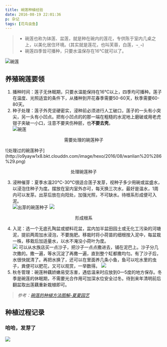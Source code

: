 ```yaml
---
title: 碗莲种植经验
date: 2016-08-19 22:01:36
p: 杂记
tags: [花鸟虫鱼]
---
```

> * 碗莲也称为钵莲、盆莲，就是种在碗内的莲花，专供陈于室内几桌之上，以美化居住环境。(其实就是莲花，也叫芙蓉，白莲，`→_→`)  
> * 碗莲四季皆可播种，只要水温保存在16°C就可以了。    

![碗莲](http://o9yayw1x8.bkt.clouddn.com/image/hexo/2016/08/wanlian%20%283%29.png)
<!-- more -->
## 养殖碗莲要领  
1.  播种时间：莲子无休眠期，只要水温能保持在16℃以上，四季均可播种。莲子在温度、光照适宜的条件下，从播种到开花春季需要50-60天，秋季需要60-80天。  
2. 种子处理：莲子外壳坚硬密实，浸种前必须进行人工破口，莲子的一头有小突尖，另一头有小凹点。把有小凹点的的那一端在粗糙的水泥地上磨破或用老虎钳子夹破一小口，注意不要夹伤种胚，也**不要去壳**。  
![碗莲](http://o9yayw1x8.bkt.clouddn.com/image/hexo/2016/08/wanlian%20%285%29.png)
<p style=“;text-align:center;”>需要处理的碗莲种子</p>  
![处理过的碗莲种子](http://o9yayw1x8.bkt.clouddn.com/image/hexo/2016/08/wanlian%20%286%29.png)
<p style=“;text-align:center;”>处理碗莲种子</p>  

3. 浸种催芽：夏季水温20℃-30℃很适合莲子发芽，视种子多少用碗或盆盛水，以浸泡住种子为度。摆放在室内室外亦可，每天换三次水，最好是温水，1周内可以发芽。出芽后放在向阳处，加强光照，不可缺水。待根系形成便可入泥。  
![出芽的碗莲种子](http://o9yayw1x8.bkt.clouddn.com/image/hexo/2016/08/wanlian%20%281%29.png)
![](http://o9yayw1x8.bkt.clouddn.com/image/hexo/2016/08/9223925.png)
<p style=“;text-align:center;”>形成根系</p>  

4. 入泥：选一个无底孔陶盆或塑料花盆，盆内加半盆田园土或无化工污染的河塘泥，提前两周加水浸泡，不要施肥。移栽时将小荷苗的细根按入泥中，每盆栽一株，移栽后加适量水，以水不淹没小荷叶为度。  
![](http://o9yayw1x8.bkt.clouddn.com/image/hexo/2016/08/wanlian123312.png)
可以从水族店买一点沙子，把沙子一点点撒进去，铺在泥巴上。沙子分几次撒的。撒一遍，等水沉淀了再撒一遍，直到整个缸都撒均匀。有了沙子后，水很快就清了。再把水换了，还可以在里面养几条小鱼，鱼可以吃水里的虫子，粪便可以肥花，又可以观赏，一举数得。
![](http://o9yayw1x8.bkt.clouddn.com/image/hexo/2016/08/wanlian2333.png)
5. 秋冬管理：碗莲种藕娇嫩易受冻害，遇低温来时应放到0—5度的地方保存。冬季是碗莲的休眠期，不需要光合作用可加深水位安全过冬。待到来年清明前后翻盆取出莲藕重新栽植即可。

> *参考：[碗莲的种植方法图解-夏夏园艺](http://www.jingyanshu.com/a/shenghuo/yanghua/2014/0625/4246.html)*


## 种植过程记录
 ### 哈哈，发芽了
 ![](http://o9yayw1x8.bkt.clouddn.com/image/hexo/2016/08/147161812400.jpg)
